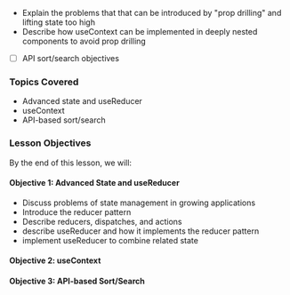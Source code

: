 
- Explain the problems that that can be introduced by "prop drilling" and lifting state too high
- Describe how useContext can be implemented in deeply nested components to avoid prop drilling
- [ ] API sort/search objectives<!-- h1, h2 already used by CTD Learns -->

### Topics Covered

- Advanced state and useReducer
- useContext
- API-based sort/search

### Lesson Objectives

By the end of this lesson, we will:

#### Objective 1: Advanced State and useReducer

- Discuss problems of state management in growing applications
- Introduce the reducer pattern
- Describe reducers, dispatches, and actions
- describe useReducer and how it implements the reducer pattern
- implement useReducer to combine related state

#### Objective 2: useContext

<!-- - {{blooms action verb}} sub-topic takeaway -->
<!-- - {{blooms action verb}} sub-topic takeaway -->

#### Objective 3: API-based Sort/Search

<!-- - {{blooms action verb}} sub-topic takeaway -->
<!-- - {{blooms action verb}} sub-topic takeaway -->
